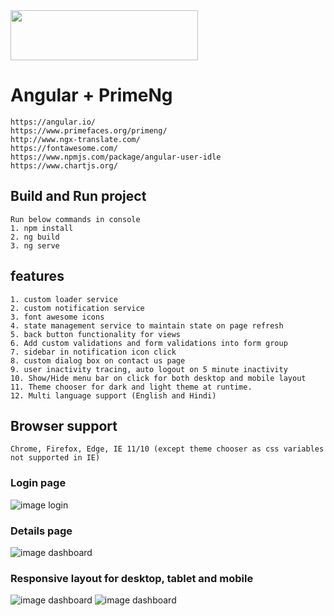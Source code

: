 <img src="https://github.com/NilavPatel/Ng-Prime/blob/master/src/assets/images/logo-large.png" width="300" height="80">

# Angular + PrimeNg
````
https://angular.io/
https://www.primefaces.org/primeng/
http://www.ngx-translate.com/
https://fontawesome.com/
https://www.npmjs.com/package/angular-user-idle
https://www.chartjs.org/
````

## Build and Run project
`````
Run below commands in console
1. npm install
2. ng build
3. ng serve
`````

## features
````
1. custom loader service
2. custom notification service
3. font awesome icons
4. state management service to maintain state on page refresh
5. back button functionality for views
6. Add custom validations and form validations into form group
7. sidebar in notification icon click
8. custom dialog box on contact us page
9. user inactivity tracing, auto logout on 5 minute inactivity
10. Show/Hide menu bar on click for both desktop and mobile layout
11. Theme chooser for dark and light theme at runtime.
12. Multi language support (English and Hindi)
````

## Browser support
````
Chrome, Firefox, Edge, IE 11/10 (except theme chooser as css variables not supported in IE)
````

### Login page

![image login](https://github.com/NilavPatel/ng-prime/blob/master/src/assets/images/login-page.png)

### Details page

![image dashboard](https://github.com/NilavPatel/ng-prime/blob/master/src/assets/images/details-page.png)

### Responsive layout for desktop, tablet and mobile

![image dashboard](https://github.com/NilavPatel/ng-prime/blob/master/src/assets/images/laptop.png)
![image dashboard](https://github.com/NilavPatel/ng-prime/blob/master/src/assets/images/tablet.png)